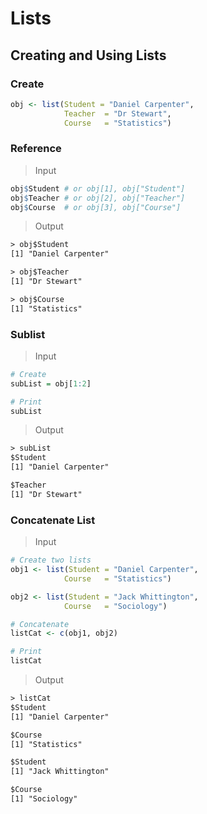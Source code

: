 
# Lists

## Creating and Using Lists

### Create

```r
obj <- list(Student = "Daniel Carpenter",
            Teacher  = "Dr Stewart",
            Course   = "Statistics")
```

### Reference

> Input

```r
obj$Student # or obj[1], obj["Student"]
obj$Teacher # or obj[2], obj["Teacher"]
obj$Course  # or obj[3], obj["Course"]
```

> Output

```txt
> obj$Student
[1] "Daniel Carpenter"

> obj$Teacher
[1] "Dr Stewart"

> obj$Course
[1] "Statistics"
```

### Sublist

> Input

```r
# Create
subList = obj[1:2]

# Print
subList
```

> Output

```txt
> subList
$Student
[1] "Daniel Carpenter"

$Teacher
[1] "Dr Stewart"
```

### Concatenate List

> Input

```r
# Create two lists
obj1 <- list(Student = "Daniel Carpenter",
            Course   = "Statistics")

obj2 <- list(Student = "Jack Whittington",
            Course   = "Sociology")

# Concatenate
listCat <- c(obj1, obj2)

# Print
listCat
```

> Output

```txt
> listCat
$Student
[1] "Daniel Carpenter"

$Course
[1] "Statistics"

$Student
[1] "Jack Whittington"

$Course
[1] "Sociology"
```
